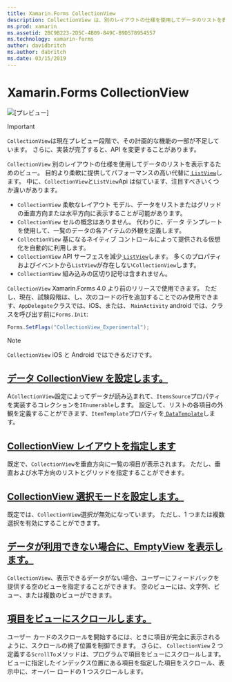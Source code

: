 ```yaml
---
title: Xamarin.Forms CollectionView
description: CollectionView は、別のレイアウトの仕様を使用してデータのリストを表示するための柔軟で高パフォーマンスのビューです。
ms.prod: xamarin
ms.assetid: 2BC9B223-2D5C-4B09-849C-B9D578954557
ms.technology: xamarin-forms
author: davidbritch
ms.author: dabritch
ms.date: 03/15/2019
---
```


# <a name="xamarinforms-collectionview"></a>Xamarin.Forms CollectionView

![[プレビュー]](~/media/shared/preview.png)

> [!IMPORTANT]
> `CollectionView`は現在プレビュー段階で、その計画的な機能の一部が不足しています。 さらに、実装が完了すると、API を変更することがあります。

`CollectionView` 別のレイアウトの仕様を使用してデータのリストを表示するためのビュー。 目的より柔軟に提供してパフォーマンスの高い代替に[ `ListView`](xref:Xamarin.Forms.ListView)します。 中に、`CollectionView`と`ListView`Api は似ています、注目すべきいくつか違いがあります。

- `CollectionView` 柔軟なレイアウト モデル、データをリストまたはグリッドの垂直方向または水平方向に表示することが可能があります。
- `CollectionView` セルの概念はありません。 代わりに、データ テンプレートを使用して、一覧のデータの各アイテムの外観を定義します。
- `CollectionView` 基になるネイティブ コントロールによって提供される仮想化を自動的に利用します。
- `CollectionView` API サーフェスを減少[ `ListView`](xref:Xamarin.Forms.ListView)します。 多くのプロパティおよびイベントから`ListView`が存在しない`CollectionView`します。
- `CollectionView` 組み込みの区切り記号は含まれません。

`CollectionView` Xamarin.Forms 4.0 より前のリリースで使用できます。 ただし、現在、試験段階は、し、次のコードの行を追加することでのみ使用できます、`AppDelegate`クラスでは、iOS、または、 `MainActivity` android では、クラスを呼び出す前に`Forms.Init`:

```csharp
Forms.SetFlags("CollectionView_Experimental");
```

> [!NOTE]
> `CollectionView` iOS と Android ではできるだけです。

## <a name="populate-collectionview-with-datapopulate-datamd"></a>[データ CollectionView を設定します。](populate-data.md)

A`CollectionView`設定によってデータが読み込まれて、`ItemsSource`プロパティを実装するコレクションを`IEnumerable`します。 設定して、リストの各項目の外観を定義することができます、`ItemTemplate`プロパティを[ `DataTemplate`](xref:Xamarin.Forms.DataTemplate)します。

## <a name="specify-collectionview-layoutlayoutmd"></a>[CollectionView レイアウトを指定します](layout.md)

既定で、`CollectionView`を垂直方向に一覧の項目が表示されます。 ただし、垂直および水平方向のリストとグリッドを指定することができます。

## <a name="set-collectionview-selection-modeselectionmd"></a>[CollectionView 選択モードを設定します。](selection.md)

既定では、`CollectionView`選択が無効になっています。 ただし、1 つまたは複数選択を有効にすることができます。

## <a name="display-an-emptyview-when-data-is-unavailableemptyviewmd"></a>[データが利用できない場合に、EmptyView を表示します。](emptyview.md)

`CollectionView`、表示できるデータがない場合、ユーザーにフィードバックを提供する空のビューを指定することができます。 空のビューには、文字列、ビュー、または複数のビューができます。

## <a name="scroll-an-item-into-viewscrollingmd"></a>[項目をビューにスクロールします。](scrolling.md)

ユーザー カードのスクロールを開始するには、ときに項目が完全に表示されるように、スクロールの終了位置を制御できます。 さらに、 `CollectionView` 2 つ定義する`ScrollTo`メソッドは、プログラムで項目をビューにスクロールします。 ビューに指定したインデックス位置にある項目を指定した項目をスクロール、表示中に、オーバー ロードの 1 つスクロールします。

